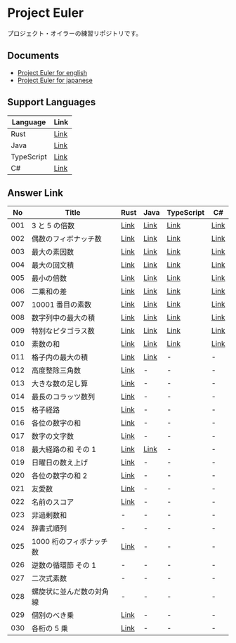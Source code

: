 # Project Euler

プロジェクト・オイラーの練習リポジトリです。

## Documents

- [Project Euler for english](https://projecteuler.net/)
- [Project Euler for japanese](https://odz.sakura.ne.jp/projecteuler/)

## Support Languages

| Language   | Link                 |
| ---------- | -------------------- |
| Rust       | [Link](./rust)       |
| Java       | [Link](./java)       |
| TypeScript | [Link](./typescript) |
| C#         | [Link](./csharp)     |

## Answer Link

| No  | Title                    | Rust                       | Java                                                         | TypeScript                                      | C#                                          |
| --- | ------------------------ | -------------------------- | ------------------------------------------------------------ | ----------------------------------------------- | ------------------------------------------- |
| 001 | 3 と 5 の倍数            | [Link](./rust/src/p001.rs) | [Link](./java/src/test/java/project_euler/problem/P001.java) | [Link](./typescript/src/problems/p001.test.ts)  | [Link](./csharp/project-euler/Test/P001.cs) |
| 002 | 偶数のフィボナッチ数     | [Link](./rust/src/p002.rs) | [Link](./java/src/test/java/project_euler/problem/P002.java) | [Link](./typescript//src/problems/p002.test.ts) | [Link](./csharp/project-euler/Test/P002.cs) |
| 003 | 最大の素因数             | [Link](./rust/src/p003.rs) | [Link](./java/src/test/java/project_euler/problem/P003.java) | [Link](./typescript//src/problems/p003.test.ts) | [Link](./csharp/project-euler/Test/P003.cs) |
| 004 | 最大の回文積             | [Link](./rust/src/p004.rs) | [Link](./java/src/test/java/project_euler/problem/P004.java) | [Link](./typescript//src/problems/p004.test.ts) | [Link](./csharp/project-euler/Test/P004.cs) |
| 005 | 最小の倍数               | [Link](./rust/src/p005.rs) | [Link](./java/src/test/java/project_euler/problem/P005.java) | [Link](./typescript//src/problems/p005.test.ts) | [Link](./csharp/project-euler/Test/P005.cs) |
| 006 | 二乗和の差               | [Link](./rust/src/p006.rs) | [Link](./java/src/test/java/project_euler/problem/P006.java) | [Link](./typescript//src/problems/p006.test.ts) | [Link](./csharp/project-euler/Test/P006.cs) |
| 007 | 10001 番目の素数         | [Link](./rust/src/p007.rs) | [Link](./java/src/test/java/project_euler/problem/P007.java) | [Link](./typescript//src/problems/p007.test.ts) | [Link](./csharp/project-euler/Test/P007.cs) |
| 008 | 数字列中の最大の積       | [Link](./rust/src/p008.rs) | [Link](./java/src/test/java/project_euler/problem/P008.java) | [Link](./typescript//src/problems/p008.test.ts) | [Link](./csharp/project-euler/Test/P008.cs) |
| 009 | 特別なピタゴラス数       | [Link](./rust/src/p009.rs) | [Link](./java/src/test/java/project_euler/problem/P009.java) | [Link](./typescript//src/problems/p009.test.ts) | [Link](./csharp/project-euler/Test/P009.cs) |
| 010 | 素数の和                 | [Link](./rust/src/p010.rs) | [Link](./java/src/test/java/project_euler/problem/P010.java) | [Link](./typescript//src/problems/p010.test.ts) | [Link](./csharp/project-euler/Test/P010.cs) |
| 011 | 格子内の最大の積         | [Link](./rust/src/p011.rs) | [Link](./java/src/test/java/project_euler/problem/P011.java) | -                                               | -                                           |
| 012 | 高度整除三角数           | [Link](./rust/src/p012.rs) | -                                                            | -                                               | -                                           |
| 013 | 大きな数の足し算         | [Link](./rust/src/p013.rs) | -                                                            | -                                               | -                                           |
| 014 | 最長のコラッツ数列       | [Link](./rust/src/p014.rs) | -                                                            | -                                               | -                                           |
| 015 | 格子経路                 | [Link](./rust/src/p015.rs) | -                                                            | -                                               | -                                           |
| 016 | 各位の数字の和           | [Link](./rust/src/p016.rs) | -                                                            | -                                               | -                                           |
| 017 | 数字の文字数             | [Link](./rust/src/p017.rs) | -                                                            | -                                               | -                                           |
| 018 | 最大経路の和 その 1      | [Link](./rust/src/p018.rs) | [Link](./java/src/test/java/project_euler/problem/P018.java) | -                                               | -                                           |
| 019 | 日曜日の数え上げ         | [Link](./rust/src/p019.rs) | -                                                            | -                                               | -                                           |
| 020 | 各位の数字の和 2         | [Link](./rust/src/p020.rs) | -                                                            | -                                               | -                                           |
| 021 | 友愛数                   | [Link](./rust/src/p021.rs) | -                                                            | -                                               | -                                           |
| 022 | 名前のスコア             | [Link](./rust/src/p022.rs) | -                                                            | -                                               | -                                           |
| 023 | 非過剰数和               | -                          | -                                                            | -                                               | -                                           |
| 024 | 辞書式順列               | -                          | -                                                            | -                                               | -                                           |
| 025 | 1000 桁のフィボナッチ数  | [Link](./rust/src/p025.rs) | -                                                            | -                                               | -                                           |
| 026 | 逆数の循環節 その 1      | -                          | -                                                            | -                                               | -                                           |
| 027 | 二次式素数               | -                          | -                                                            | -                                               | -                                           |
| 028 | 螺旋状に並んだ数の対角線 | -                          | -                                                            | -                                               | -                                           |
| 029 | 個別のべき乗             | [Link](./rust/src/p029.rs) | -                                                            | -                                               | -                                           |
| 030 | 各桁の 5 乗              | [Link](./rust/src/p030.rs) | -                                                            | -                                               | -                                           |
